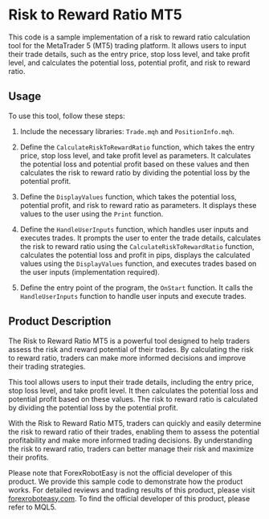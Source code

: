 # Risk to Reward Ratio MT5

This code is a sample implementation of a risk to reward ratio calculation tool for the MetaTrader 5 (MT5) trading platform. It allows users to input their trade details, such as the entry price, stop loss level, and take profit level, and calculates the potential loss, potential profit, and risk to reward ratio.

## Usage

To use this tool, follow these steps:

1. Include the necessary libraries: `Trade.mqh` and `PositionInfo.mqh`.

2. Define the `CalculateRiskToRewardRatio` function, which takes the entry price, stop loss level, and take profit level as parameters. It calculates the potential loss and potential profit based on these values and then calculates the risk to reward ratio by dividing the potential loss by the potential profit.

3. Define the `DisplayValues` function, which takes the potential loss, potential profit, and risk to reward ratio as parameters. It displays these values to the user using the `Print` function.

4. Define the `HandleUserInputs` function, which handles user inputs and executes trades. It prompts the user to enter the trade details, calculates the risk to reward ratio using the `CalculateRiskToRewardRatio` function, calculates the potential loss and profit in pips, displays the calculated values using the `DisplayValues` function, and executes trades based on the user inputs (implementation required).

5. Define the entry point of the program, the `OnStart` function. It calls the `HandleUserInputs` function to handle user inputs and execute trades.

## Product Description

The Risk to Reward Ratio MT5 is a powerful tool designed to help traders assess the risk and reward potential of their trades. By calculating the risk to reward ratio, traders can make more informed decisions and improve their trading strategies.

This tool allows users to input their trade details, including the entry price, stop loss level, and take profit level. It then calculates the potential loss and potential profit based on these values. The risk to reward ratio is calculated by dividing the potential loss by the potential profit.

With the Risk to Reward Ratio MT5, traders can quickly and easily determine the risk to reward ratio of their trades, enabling them to assess the potential profitability and make more informed trading decisions. By understanding the risk to reward ratio, traders can better manage their risk and maximize their profits.

Please note that ForexRobotEasy is not the official developer of this product. We provide this sample code to demonstrate how the product works. For detailed reviews and trading results of this product, please visit [forexroboteasy.com](https://forexroboteasy.com/forex-robot-review/risk-to-reward-ratio-mt5-unbiased-review-of-forex-tool/). To find the official developer of this product, please refer to MQL5.
